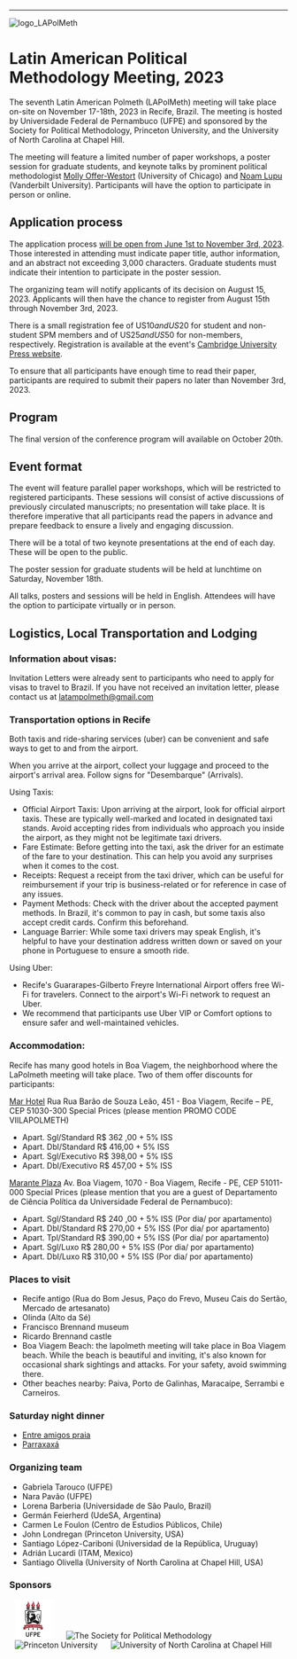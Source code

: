 <!---
<a href="#register">Register</a> | <a href="#program">Program</a> | <a href="#logistics">Logistics</a>
-->
---
<img src="logo_LAPolMeth.png" alt="logo_LAPolMeth"> 

# Latin American Political Methodology Meeting, 2023

The seventh Latin American Polmeth (LAPolMeth) meeting will take place on-site on November 17-18th, 2023 in Recife, Brazil. The meeting is hosted by Universidade Federal de Pernambuco (UFPE) and sponsored by the Society for Political Methodology, Princeton University, and the University of North Carolina at Chapel Hill. 

The meeting will feature a limited number of paper workshops, a poster session for graduate students, and keynote talks by prominent political methodologist [‪Molly Offer-Westort](https://mollyow.github.io/) (University of Chicago) and [Noam Lupu](https://www.noamlupu.com/) (Vanderbilt University). Participants will have the option to participate in person or online. 

## Application process
The application process [will be open from June 1st to November 3rd, 2023](https://www.cambridge.org/core/membership/spm/conferences). Those interested in attending must indicate paper title, author information, and an abstract not exceeding 3,000 characters. Graduate students must indicate their intention to participate in the poster session.

The organizing team will notify applicants of its decision on August 15, 2023. Applicants will then have the chance to register from August 15th through November 3rd, 2023. 

There is a small registration fee of US$10 and US$20 for student and non-student SPM members and of US$25 and US$50 for non-members, respectively. Registration is available at the event's [Cambridge University Press website](https://www.cambridge.org/core/membership/spm/conferences).

To ensure that all participants have enough time to read their paper, participants are required to submit their papers no later than November 3rd, 2023. 

<!---
Authors will be provided with information on where to upload their manuscripts upon confirmation of acceptance.

## Registrarion
Registration for this event is now closed.
-->

## Program
The final version of the conference program will available on October 20th. 


## Event format
The event will feature parallel paper workshops, which will be restricted to registered participants. These sessions will consist of active discussions of previously circulated manuscripts; no presentation will take place. It is therefore imperative that all participants read the papers in advance and prepare feedback to ensure a lively and engaging discussion. 

<!---
To enable all participants to engage in productive conversation, authors are expected to submit complete drafts of their manuscripts no later than November 3rd, 2023. 
-->

There will be a total of two keynote presentations at the end of each day. These will be open to the public.

The poster session for graduate students will be held at lunchtime on Saturday, November 18th.

All talks, posters and sessions will be held in English. Attendees will have the option to participate virtually or in person. 

## Logistics, Local Transportation and Lodging 

### Information about visas: 

Invitation Letters were already sent to participants who need to apply for visas to travel to Brazil.  If you have not received an invitation letter, please contact us at latampolmeth@gmail.com

### Transportation options in Recife 

Both taxis and ride-sharing services (uber) can be convenient and safe ways to get to and from the airport.

When you arrive at the airport, collect your luggage and proceed to the airport's arrival area. Follow signs for "Desembarque" (Arrivals).

Using Taxis:
- Official Airport Taxis: Upon arriving at the airport, look for official airport taxis. These are typically well-marked and located in designated taxi stands. Avoid accepting rides from individuals who approach you inside the airport, as they might not be legitimate taxi drivers.
- Fare Estimate: Before getting into the taxi, ask the driver for an estimate of the fare to your destination. This can help you avoid any surprises when it comes to the cost.
- Receipts: Request a receipt from the taxi driver, which can be useful for reimbursement if your trip is business-related or for reference in case of any issues.
- Payment Methods: Check with the driver about the accepted payment methods. In Brazil, it's common to pay in cash, but some taxis also accept credit cards. Confirm this beforehand.
- Language Barrier: While some taxi drivers may speak English, it's helpful to have your destination address written down or saved on your phone in Portuguese to ensure a smooth ride.

Using Uber:
- Recife's Guararapes-Gilberto Freyre International Airport offers free Wi-Fi for travelers. Connect to the airport's Wi-Fi network to request an Uber. 
- We recommend that participants use Uber VIP or Comfort options to ensure safer and well-maintained vehicles.

### Accommodation: 
Recife has many good hotels in Boa Viagem, the neighborhood where the LaPolmeth meeting will take place. Two of them offer discounts for participants: 

[Mar Hotel](https://www.marhotel.com.br/)
Rua Rua Barão de Souza Leão, 451 - Boa Viagem, Recife – PE, CEP 51030-300
Special Prices (please mention PROMO CODE VIILAPOLMETH) 
- Apart. Sgl/Standard   R$ 362 ,00 + 5% ISS 
- Apart. Dbl/Standard  R$ 416,00 + 5% ISS 
- Apart. Sgl/Executivo   R$ 398,00 + 5% ISS 
- Apart. Dbl/Executivo  R$ 457,00 + 5% ISS 


[Marante Plaza](https://marante.com.br/)
Av. Boa Viagem, 1070 - Boa Viagem, Recife - PE, CEP 51011-000
Special Prices (please mention that you are a guest of Departamento de Ciência Política da Universidade Federal de Pernambuco):
- Apart. Sgl/Standard   R$ 240 ,00 + 5% ISS (Por dia/ por apartamento)
- Apart. Dbl/Standard  R$ 270,00 + 5% ISS (Por dia/ por apartamento)
- Apart. Tpl/Standard  R$ 390,00 + 5% ISS (Por dia/ por apartamento)
- Apart. Sgl/Luxo   R$ 280,00 + 5% ISS (Por dia/ por apartamento)
- Apart. Dbl/Luxo  R$ 310,00 + 5% ISS (Por dia/ por apartamento)

### Places to visit
- Recife antigo (Rua do Bom Jesus, Paço do Frevo, Museu Cais do Sertão, Mercado de artesanato)
- Olinda (Alto da Sé)
- Francisco Brennand museum 
- Ricardo Brennand castle  
- Boa Viagem Beach: the lapolmeth meeting will take place in Boa Viagem beach. While the beach is beautiful and inviting, it's also known for occasional shark sightings and attacks. For your safety, avoid swimming there.
- Other beaches nearby: Paiva, Porto de Galinhas, Maracaípe, Serrambi e Carneiros. 

### Saturday night dinner 
- [Entre amigos praia](https://www.instagram.com/praiaentreamigos/)
- [Parraxaxá](https://www.instagram.com/parraxaxa/)

### Organizing team
- Gabriela Tarouco (UFPE)
- Nara Pavão (UFPE)
- Lorena Barberia (Universidade de São Paulo, Brazil)
- Germán Feierherd (UdeSA, Argentina)
- Carmen Le Foulon (Centro de Estudios Públicos, Chile)
- John Londregan (Princeton University, USA)
- Santiago López-Cariboni (Universidad de la República, Uruguay)
- Adrián Lucardi (ITAM, Mexico)
- Santiago Olivella (University of North Carolina at Chapel Hill, USA)


### Sponsors
<img src="logo_ufpe.png" alt="UFPE" height="70" hspace="10"> <img src="logo_PolMeth.png" alt="The Society for Political Methodology" height="50" hspace="10"> <img src="logo_Princeton.jpg" alt="Princeton University" height="50" hspace="10"> <img src="logo_UNC.jpg" alt="University of North Carolina at Chapel Hill" height="50" hspace="10">
